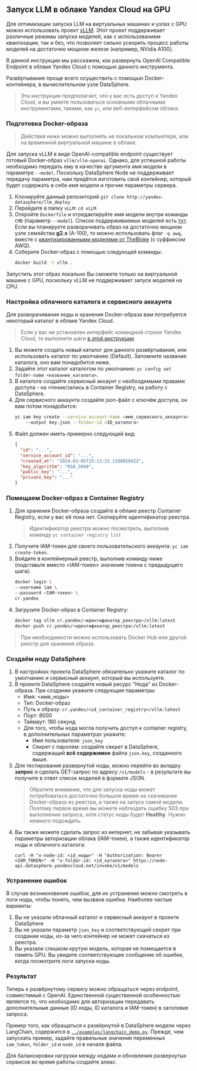 ## Запуск LLM в облаке Yandex Cloud на GPU

Для оптимизации запуска LLM на виртуальных машинах и узлах с GPU можно использовать проект [vLLM](https://github.com/vllm-project/vllm). Этот проект поддерживает различные режимы запуска моделей, как с использованием квантизации, так и без, что позволяет сильно ускорить процесс работы моделей на достаточно мощном железе (например, NVidia A100).

В данной инструкции мы расскажем, как развернуть OpenAI Compatible Endpoint в облаке Yandex Cloud с помощью данного инструмента.

Развёртывание проще всего осуществить с помощью Docker-контейнера, в вычислительном узле DataSphere.

> Эта инструкция предполагает, что у вас есть доступ к Yandex Cloud, и вы умеете пользоваться основными облачными инструментами, такими, как `yc`, или веб-интерфейсом облака.

### Подготовка Docker-образа

> Действия ниже можно выполнять на локальном компьютере, или на временной виртуальной машине в облаке.

Для запуска vLLM в виде OpenAI-compatible endpoint существует готовый Docker-образ `vllm/vllm-openai`. Однако, для успешной работы необходимо передать ему в качестве аргумента имя модели в параметре `--model`. Поскольку DataSphere Node не поддерживает передачу параметра, нам придётся изготовить свой контейнер, который будет содержать в себе имя модели и прочие параметры сервера. 

1. Клонируйте данный репозиторий `git clone http://yandex-datasphere/llm_deploy`
2. Перейдите в папку `vLLM`: `cd vLLM`
3. Откройте `Dockerfile` и отредактируйте имя модели внутри команды `CMD` (параметр `--model`). Список поддерживаемых моделей есть [тут](https://docs.vllm.ai/en/latest/models/supported_models.html). Если вы планируете разворачивать образ на достаточно мощном узле семейства **g2.x** (A-100), то можно использовать флаг `-q awq`, вместе с [квантизированными моделями от TheBloke](https://huggingface.co/TheBloke?search_models=AWQ) (с суффиксом AWQ).
4. Соберите Docker-образ с помощью следующей команды:
    ```bash
    docker build -t vllm .
    ```

Запустить этот образ локально Вы сможете только на виртуальной машине с GPU, поскольку vLLM не поддерживает запуск моделей на CPU.

### Настройка облачного каталога и сервисного аккаунта

Для разворачивания ноды и хранения Docker-образа вам потребуется некоторый каталог в облаке Yandex Cloud.

> Если у вас не установлен интерфейс командной строки Yandex Cloud, то выполните шаги [в этой инструкции](https://cloud.yandex.ru/ru/docs/cli/quickstart#install).

1. Вы можете создать новый каталог для данного развёртывания, или использовать каталог по умолчанию (Default). Запомните название каталога, оно вам понадобится ниже.
1. Задайте этот каталог каталогом по умолчанию: `yc config set folder-name <название_каталога>`.
1. В каталоге создайте сервисный аккаунт с необходимыми правами доступа - на чтение/запись в Container Registry, на работу с DataSphere.
1. Для сервисного аккаунта создайте json-файл с ключём доступа, он вам потом понадобится:
    ```bash
    yc iam key create --service-account-name <имя_сервисного_аккаунта> \ 
        --output key.json --folder-id <ID_каталога>
    ```
1. Файл должен иметь примерно следующий вид:
    ```json
    {
      "id": "...",
      "service_account_id": "...",
      "created_at": "2024-03-05T15:13:23.110805042Z",
      "key_algorithm": "RSA_2048",
      "public_key": "...",
      "private_key": "..."
    }
    ```

### Помещаем Docker-образ в Container Registry

1. Для хранения Docker-образа создайте в облаке реестр Container Registry, если у вас её пока нет. Скопируйте идентификатор реестра.
    > Идентификатор реестра можно посмотреть, выполнив команду `yc container registry list`
1. Получите IAM-токен для своего пользовательского аккаунта: `yc iam create-token`.
1. Войдите в контейнерный реестр, выполнив команду ниже (подставьте вместо <IAM-токен> значение токена с предыдущего шага):
    ```bash
    docker login \
    --username iam \
    --password <IAM-токен> \
    cr.yandex
    ```
1. Загрузите Docker-образ в Container Registry:
    ```bash
    docker tag vllm cr.yandex/<идентификатор_реестра>/vllm:latest
    docker push cr.yandex/<идентификатор_реестра>/vllm:latest
    ```
> При необходимости можно использовать Docker Hub или другой реестр для хранения образа.

### Создаём ноду DataSphere

1. В настройках проекта DataSphere обязательно укажите каталог по умолчанию и сервисный аккаунт, который вы используете. 
1. В проекте DataSphere создайте новый ресурс "Нода" из Docker-образа. При создании укажите следующие параметры:
    * Имя: <имя_ноды>
    * Тип: Docker-образ
    * Путь к образу: `cr.yandex/<id_container_registry>/vllm:latest`
    * Порт: 8000
    * Таймаут: 180 секунд
    * Для того, чтобы нода могла получить доступ к container registry, в дополнительных параметрах укажите:
        - Имя пользователя: `json_key`
        - Секрет с паролем: создайте секрет в DataSphere, содержащий **всё содержимое** файла `json.key`, созданного выше.
1. Для тестирования развернутой ноды, можно перейти во вкладку **запрос** и сделать GET-запрос по адресу `/v1/models` - в результате вы получите в ответ список моделей в формате JSON.
    > Обратите внимание, что для запуска ноды может потребоваться достаточно большое время на скачивание Docker-образа из реестра, а также на запуск самой модели. Поэтому первое время вы можете наблюдать ошибку 503 при выполнении запроса, хотя статус ноды будет **Healthy**. Нужно немного подождать. 
1. Вы также можете сделать запрос из интернет, не забывая указывать параметры авторизации облака (IAM-токен), а также идентификатор ноды и облачного каталога:
    ```
    curl -H "x-node-id: <id_ноды>" -H "Authorization: Bearer <IAM_TOKEN>" -H "x-folder-id: <id_каталога>" https://node-api.datasphere.yandexcloud.net/invoke/v1/models
    ```

### Устранение ошибок

В случае возникновения ошибок, для их устранения можно смотреть в логи ноды, чтобы понять, чем вызвана ошибка. Наиболее частые варианты:
1. Вы не указали облачный каталог и сервисный аккаунт в проекте DataSphere
1. Вы не указали параметр `json_key` и соответствующий секрет при создании ноды, из-за чего контейнер не может скачаться из реестра.
1. Вы указали слишком крутую модель, которая не помещается в память GPU. Вы увидите соответствующее сообщение об ошибке, когда посмотрите логи запуска ноды.

### Результат

Теперь к развёрнутому сервису можно обращаться через endpoint, совместимый с OpenAI. Единственной существенной особенностью является то, что необходимо для авторизации передавать дополнительные данные (ID ноды, ID каталога и IAM-токен) в заголовке запроса.

Пример того, как обращаться к развёрнутой в DataSphere модели через LangChain, содержится в [`../examples/langchain_demo.py`](../examples/langchain_demo.py). Прежде, чем запускать пример, задайте правильные значения переменных `iam_token`, `folder_id` и `node_id` в начале файла.

Для балансировки нагрузки между нодами и обновления развернутых сервисов во время работы создайте алиас.

